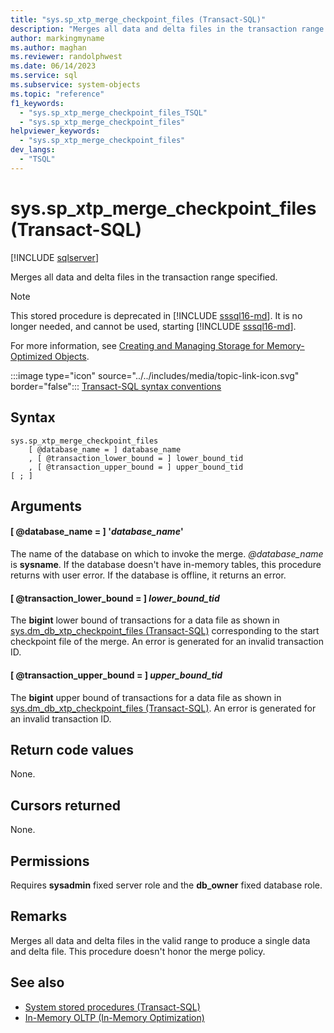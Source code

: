 ```yaml
---
title: "sys.sp_xtp_merge_checkpoint_files (Transact-SQL)"
description: "Merges all data and delta files in the transaction range specified."
author: markingmyname
ms.author: maghan
ms.reviewer: randolphwest
ms.date: 06/14/2023
ms.service: sql
ms.subservice: system-objects
ms.topic: "reference"
f1_keywords:
  - "sys.sp_xtp_merge_checkpoint_files_TSQL"
  - "sys.sp_xtp_merge_checkpoint_files"
helpviewer_keywords:
  - "sys.sp_xtp_merge_checkpoint_files"
dev_langs:
  - "TSQL"
---
```

# sys.sp_xtp_merge_checkpoint_files (Transact-SQL)

[!INCLUDE [sqlserver](../../includes/applies-to-version/sqlserver.md)]

Merges all data and delta files in the transaction range specified.

> [!NOTE]
> This stored procedure is deprecated in [!INCLUDE [sssql16-md](../../includes/sssql16-md.md)]. It is no longer needed, and cannot be used, starting [!INCLUDE [sssql16-md](../../includes/sssql16-md.md)].

For more information, see [Creating and Managing Storage for Memory-Optimized Objects](../in-memory-oltp/creating-and-managing-storage-for-memory-optimized-objects.md).

:::image type="icon" source="../../includes/media/topic-link-icon.svg" border="false"::: [Transact-SQL syntax conventions](../../t-sql/language-elements/transact-sql-syntax-conventions-transact-sql.md)

## Syntax

```syntaxsql
sys.sp_xtp_merge_checkpoint_files
    [ @database_name = ] database_name
    , [ @transaction_lower_bound = ] lower_bound_tid
    , [ @transaction_upper_bound = ] upper_bound_tid
[ ; ]
```

## Arguments

#### [ @database_name = ] '*database_name*'

The name of the database on which to invoke the merge. *@database_name* is **sysname**. If the database doesn't have in-memory tables, this procedure returns with user error. If the database is offline, it returns an error.

#### [ @transaction_lower_bound = ] *lower_bound_tid*

The **bigint** lower bound of transactions for a data file as shown in [sys.dm_db_xtp_checkpoint_files (Transact-SQL)](../system-dynamic-management-views/sys-dm-db-xtp-checkpoint-files-transact-sql.md) corresponding to the start checkpoint file of the merge. An error is generated for an invalid transaction ID.

#### [ @transaction_upper_bound = ] *upper_bound_tid*

The **bigint** upper bound of transactions for a data file as shown in [sys.dm_db_xtp_checkpoint_files (Transact-SQL)](../system-dynamic-management-views/sys-dm-db-xtp-checkpoint-files-transact-sql.md). An error is generated for an invalid transaction ID.

## Return code values

None.

## Cursors returned

None.

## Permissions

Requires **sysadmin** fixed server role and the **db_owner** fixed database role.

## Remarks

Merges all data and delta files in the valid range to produce a single data and delta file. This procedure doesn't honor the merge policy.

## See also

- [System stored procedures (Transact-SQL)](system-stored-procedures-transact-sql.md)
- [In-Memory OLTP (In-Memory Optimization)](../in-memory-oltp/overview-and-usage-scenarios.md)
